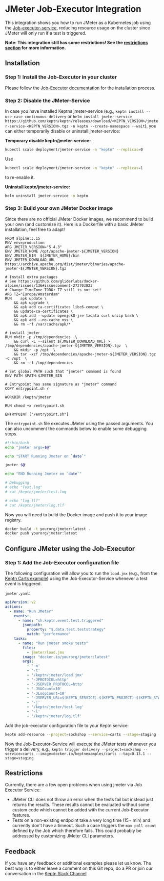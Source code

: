 # JMeter Job-Executor Integration

This integration shows you how to run JMeter as a Kubernetes job using the [Job-executor-service](https://github.com/keptn-contrib/job-executor-service), reducing resource usage on the cluster since JMeter will only run if a test is triggered.

**Note: This integration still has some restrictions! See the [restrictions section](#restrictions) for more information.**

## Installation

### Step 1: Install the Job-Executor in your cluster

Please follow the [Job-Executor documentation](https://github.com/keptn-contrib/job-executor-service) for the installation process.

### Step 2: Disable the JMeter-Service

In case you have installed Keptns jmeter-service (e.g., `keptn install --use-case continuous-delivery` or `helm install jmeter-service https://github.com/keptn/keptn/releases/download/<KEPTN_VERSION>/jmeter-service-<KEPTN_VERSION>.tgz -n keptn --create-namespace --wait`), you can either temporarily disable or uninstall jmeter-service:

**Temporary disable keptn/jmeter-service:**

```bash
kubectl scale deployment/jmeter-service -n "keptn" --replicas=0
```

Use
```bash
kubectl scale deployment/jmeter-service -n "keptn" --replicas=1
```
to re-enable it.

**Uninstall keptn/jmeter-service:**

```bash
helm uninstall jmeter-service -n keptn
```


### Step 3: Build your own JMeter Docker image

Since there are no official JMeter Docker images, we recommend to build your own (and customize it). Here is a Dockerfile with a basic JMeter installation, feel free to adapt!

```docker
FROM alpine:3.15
ENV env=production
ARG JMETER_VERSION="5.4.3"
ENV JMETER_HOME /opt/apache-jmeter-${JMETER_VERSION}
ENV	JMETER_BIN	${JMETER_HOME}/bin
ENV	JMETER_DOWNLOAD_URL  https://archive.apache.org/dist/jmeter/binaries/apache-jmeter-${JMETER_VERSION}.tgz

# Install extra packages
# See https://github.com/gliderlabs/docker-alpine/issues/136#issuecomment-272703023
# Change TimeZone TODO: TZ still is not set!
ARG TZ="Europe/Amsterdam"
RUN    apk update \
	&& apk upgrade \
	&& apk add ca-certificates libc6-compat \
	&& update-ca-certificates \
	&& apk add --update openjdk8-jre tzdata curl unzip bash \
	&& apk add --no-cache nss \
	&& rm -rf /var/cache/apk/*

# install jmeter
RUN mkdir -p /tmp/dependencies  \
	&& curl -L --silent ${JMETER_DOWNLOAD_URL} >  /tmp/dependencies/apache-jmeter-${JMETER_VERSION}.tgz  \
	&& mkdir -p /opt  \
	&& tar -xzf /tmp/dependencies/apache-jmeter-${JMETER_VERSION}.tgz -C /opt  \
	&& rm -rf /tmp/dependencies

# Set global PATH such that "jmeter" command is found
ENV PATH $PATH:$JMETER_BIN

# Entrypoint has same signature as "jmeter" command
COPY entrypoint.sh /

WORKDIR	/keptn/jmeter

RUN chmod +x /entrypoint.sh

ENTRYPOINT ["/entrypoint.sh"]
```

The `entrypoint.sh` file executes JMeter using the passed arguments. You can also uncomment the commands below to enable some debugging steps.

```bash
#!/bin/bash
echo "jmeter args=$@"

echo "START Running Jmeter on `date`"

jmeter $@

echo "END Running Jmeter on `date`"

# Debugging
# echo "Test.log"
# cat /keptn/jmeter/test.log

# echo "log.tlf"
# cat /keptn/jmeter/log.tlf
```

Now you will need to build the Docker image and push it to your image registry.

```bash
docker build -t yourorg/jmeter:latest .
docker push yourorg/jmeter:latest
```

## Configure JMeter using the Job-Executor

### Step 1: Add the Job-Executor configuration file

The following configuration will allow you to run the `load.jmx` (e.g., from the [Keptn Carts example](https://github.com/keptn/examples/tree/master/onboarding-carts/jmeter)) using the Job-Executor-Service whenever a test event is triggered.

```jmeter.yaml```:

```yaml
apiVersion: v2
actions:
  - name: "Run JMeter"
    events:
      - name: "sh.keptn.event.test.triggered"
        jsonpath:
          property: "$.data.test.teststrategy"
          match: "performance"
    tasks:
      - name: "Run jmeter smoke tests"
        files:
          - jmeter/load.jmx
        image: "docker.io/yourorg/jmeter:latest"
        args:
          - '-n'
          - '-t'
          - '/keptn/jmeter/load.jmx'
          - '-JPROTOCOL=http'
          - '-JSERVER_PROTOCOL=http'
          - '-JVUCount=10'
          - '-JLoopCount=10'
          - '-JSERVER_URL=$(KEPTN_SERVICE).$(KEPTN_PROJECT)-$(KEPTN_STAGE).svc.cluster.local'
          - '-j'
          - '/keptn/jmeter/test.log'
          - '-l'
          - '/keptn/jmeter/log.tlf'
```

Add the job-executor configuration file to your Keptn service:

```bash
keptn add-resource --project=sockshop --service=carts --stage=staging --resource=jmeter.yaml --resourceUri=job/config.yaml
```

Now the Job-Executor-Service will execute the JMeter tests whenever you trigger a delivery, e.g., `keptn trigger delivery --project=sockshop --service=carts --image=docker.io/keptnexamples/carts --tag=0.13.1 --stage=staging`

## Restrictions

Currently, there are a few open problems when using jmeter via Job Executor Service:

- JMeter CLI does not throw an error when the tests fail but instead just returns the results. These results cannot be evaluated without some custom code which cannot be added with the current Job-Executor features.
- Tests on a non-existing endpoint take a very long time (15+ min) and currently don't have a timeout. Such a case triggers the `max poll count` defined by the Job which therefore fails. This could probably be addressed by customizing JMeter CLI parameters.

## Feedback

If you have any feedback or additional examples please let us know. The best way is to either leave a comment on this Git repo, do a PR or join our conversation in the [Keptn Slack Channel](https://slack.keptn.sh)
